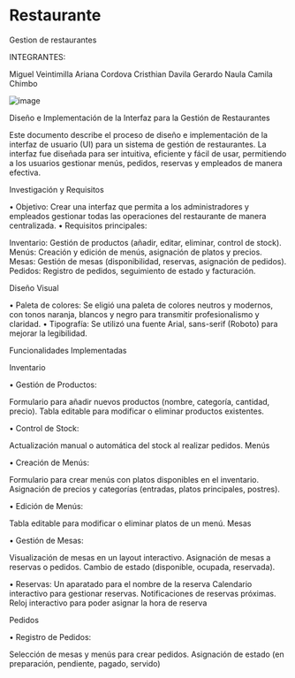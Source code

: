 # Restaurante
Gestion de restaurantes

INTEGRANTES: 

Miguel Veintimilla
Ariana Cordova
Cristhian Davila
Gerardo Naula
Camila Chimbo

![image](https://github.com/user-attachments/assets/d348ee09-1257-4a91-923f-2888c2429647)




Diseño e Implementación de la Interfaz para la Gestión de Restaurantes


Este documento describe el proceso de diseño e implementación de la interfaz de usuario (UI) para un sistema de gestión de restaurantes. La interfaz fue diseñada para ser intuitiva, eficiente y fácil de usar, permitiendo a los usuarios gestionar menús, pedidos, reservas y empleados de manera efectiva.


Investigación y Requisitos


•	Objetivo: Crear una interfaz que permita a los administradores y empleados gestionar todas las operaciones del restaurante de manera centralizada.
•	Requisitos principales:

Inventario: Gestión de productos (añadir, editar, eliminar, control de stock).
Menús: Creación y edición de menús, asignación de platos y precios.
Mesas: Gestión de mesas (disponibilidad, reservas, asignación de pedidos).
Pedidos: Registro de pedidos, seguimiento de estado y facturación.

Diseño Visual


•	Paleta de colores: Se eligió una paleta de colores neutros y modernos, con tonos naranja, blancos y negro para transmitir profesionalismo y claridad.
•	Tipografía: Se utilizó una fuente Arial, sans-serif (Roboto) para mejorar la legibilidad.

Funcionalidades Implementadas

Inventario

•	Gestión de Productos:

Formulario para añadir nuevos productos (nombre, categoría, cantidad, precio).
Tabla editable para modificar o eliminar productos existentes.

•	Control de Stock:

Actualización manual o automática del stock al realizar pedidos.
Menús

•	Creación de Menús:

Formulario para crear menús con platos disponibles en el inventario.
Asignación de precios y categorías (entradas, platos principales, postres).

•	Edición de Menús:

Tabla editable para modificar o eliminar platos de un menú.
Mesas

•	Gestión de Mesas:

Visualización de mesas en un layout interactivo.
Asignación de mesas a reservas o pedidos.
Cambio de estado (disponible, ocupada, reservada).


•	Reservas:
Un aparatado para el nombre de la reserva
Calendario interactivo para gestionar reservas.
Notificaciones de reservas próximas.
Reloj interactivo para poder asignar la hora de reserva

Pedidos

•	Registro de Pedidos:

Selección de mesas y menús para crear pedidos.
Asignación de estado (en preparación, pendiente, pagado, servido)
